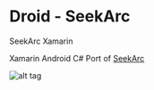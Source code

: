 # Droid - SeekArc
SeekArc Xamarin

Xamarin Android C# Port of [SeekArc](https://github.com/neild001/SeekArc/) 


![alt tag](https://raw.github.com/xabre/DroidSeekArc/master/Screenshots/demo1.png)